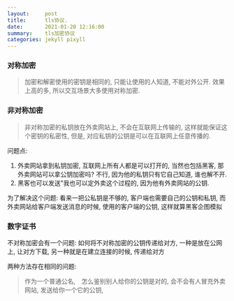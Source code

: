 ```yaml
---
layout:     post
title:      tls协议.
date:       2021-01-20 12:16:00
summary:    tls加密协议
categories: jekyll pixyll
---
```



 
### 对称加密

> 加密和解密使用的密钥是相同的, 只能让使用的人知道, 不能对外公开. 效果上高的多, 所以交互场景大多使用对称加密.

### 非对称加密

> 非对称加密的私钥放在外卖网站上, 不会在互联网上传输的, 这样就能保证这个密钥的私密性, 但是, 对应私钥的公钥是可以在互联网上任意传播的.

问题点:
1. 外卖网站拿到私钥加密, 互联网上所有人都是可以打开的, 当然也包括黑客, 那外卖网站可以拿公钥加密吗? 不行, 因为他的私钥只有它自己知道, 谁也解不开.
2. 黑客也可以发送"我也可以定外卖这个过程的, 因为他有外卖网站的公钥.

为了解决这个问题:
看来一把公私钥是不够的, 客户端也需要自己的公钥和私钥, 而外卖网站给客户端发送消息的时候, 使用的客户端的公钥, 这样就算黑客企图模拟


### 数字证书
不对称加密会有一个问题: 如何将不对称加密的公钥传递给对方, 一种是放在公网上, 让对方下载, 另一种就是在建立连接的时候, 传递给对方

两种方法存在相同的问题:
> 作为一个普通公名,　怎么鉴别别人给你的公钥是对的, 会不会有人冒充外卖网站, 发送给你一个它的公钥,




